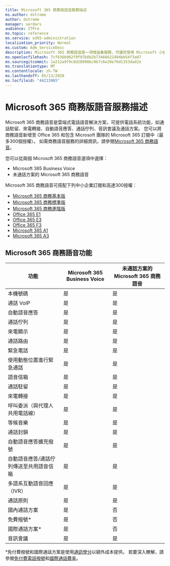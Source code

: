 ```yaml
---
title: Microsoft 365 商務版語音服務描述
ms.author: dstrome
author: dstrome
manager: serdars
audience: ITPro
ms.topic: reference
ms.service: o365-administration
localization_priority: Normal
ms.custom: Adm_ServiceDesc
description: Microsoft 365 商務語音是一項增益集服務，可讓您使用 Microsoft 小組進行電話通話。 這會結合電話系統、國內通話方案、SMS 和音訊會議。
ms.openlocfilehash: 7cf636b962f9f97b8b2b73466622494bb54f3a07
ms.sourcegitcommit: 1a212a9f9c8d28090bc0b7c6e20e76d1353dad2e
ms.translationtype: MT
ms.contentlocale: zh-TW
ms.lasthandoff: 05/13/2020
ms.locfileid: "44213965"
---
```

# <a name="microsoft-365-business-voice-service-description"></a>Microsoft 365 商務版語音服務描述

Microsoft 365 商務語音是雲端式電話語音解決方案，可提供電話系統功能，如通話駐留、來電轉接、自動語音應答、通話佇列、音訊會議及通話方案。 您可以將商務語音新增至 Office 365 和包含 Microsoft 團隊的 Microsoft 365 訂閱中（最多300個授權）。 如需商務語音服務的詳細資訊，請參閱[Microsoft 365 商務語音](https://docs.microsoft.com/MicrosoftTeams/business-voice/whats-business-voice)。

您可以從兩個 Microsoft 365 商務語音選項中選擇：

- Microsoft 365 Business Voice
- 未通話方案的 Microsoft 365 商務語音

Microsoft 365 商務語音可搭配下列中小企業訂閱和高達300授權：

- [Microsoft 365 商務基本版](office-365-platform-service-description/office-365-platform-service-description.md)
- [Microsoft 365 商務標準版](office-365-platform-service-description/office-365-platform-service-description.md)
- [Microsoft 365 商務進階版](microsoft-365-business-service-description.md)
- [Office 365 E1](https://www.microsoft.com/en-us/microsoft-365/business/office-365-enterprise-e1-business-software?activetab=pivot%3aoverviewtab)
- [Office 365 E3](https://www.microsoft.com/en-us/microsoft-365/business/office-365-enterprise-e3-business-software?activetab=pivot%3aoverviewtab)
- [Office 365 F3](https://www.microsoft.com/en-us/microsoft-365/business/office-365-f1?activetab=pivot%3aoverviewtab)
- [Microsoft 365 A1](https://www.microsoft.com/en-us/microsoft-365/academic/compare-office-365-education-plans?activetab=tab:primaryr1)
- [Microsoft 365 A3](https://www.microsoft.com/en-us/microsoft-365/academic/compare-office-365-education-plans?activetab=tab:primaryr1)

## <a name="microsoft-365-business-voice-features"></a>Microsoft 365 商務語音功能

| **功能**                                            | **Microsoft 365 Business Voice** | **未通話方案的 Microsoft 365 商務語音** |
|--------------------------------------------------------|----------------------------------|-------------------------------------------------------|
| 本機號碼                                          | 是                              | 是                                                   |
| 通話 VoIP                                           | 是                              | 是                                                   |
| 自動語音應答                                        | 是                              | 是                                                   |
| 通話佇列                                             | 是                              | 是                                                   |
| 來電顯示                                              | 是                              | 是                                                   |
| 通話路由                                           | 是                              | 是                                                   |
| 緊急電話                                      | 是                              | 是                                                   |
| 使用動態位置進行緊急通話                | 是                              | 是                                                   |
| 語音信箱                                             | 是                              | 是                                                   |
| 通話駐留                                              | 是                              | 是                                                   |
| 來電轉接                                        | 是                              | 是                                                   |
| 呼叫委派（與代理人共用電話線）   | 是                              | 是                                                   |
| 等候音樂                                          | 是                              | 是                                                   |
| 通話封鎖                                             | 是                              | 是                                                   |
| 自動語音應答擴充撥號                       | 是                              | 是                                                   |
| 自動語音應答/通話佇列傳送至共用語音信箱 | 是                              | 是                                                   |
| 多語系互動語音回應（IVR）          | 是                              | 是                                                   |
| 通話原則                                         | 是                              | 是                                                   |
| 國內通話方案                                  | 是                              | 否                                                    |
| 免費撥號\*                                    | 是                              | 否                                                    |
| 國際通話方案\*                           | 是                              | 否                                                    |
| 音訊會議                                     | 是                              | 是                                                   |
 
\*免付費撥號和國際通話方案是使用[通訊學分](https://docs.microsoft.com/microsoftteams/what-are-communications-credits)以額外成本提供。 若要深入瞭解，請參閱[免付費電話撥號](https://docs.microsoft.com/microsoftteams/toll-free-dialing-limitations-and-restrictions)和[國際通話費率](https://www.microsoft.com/microsoft-365/microsoft-teams/voice-calling?rtc=1#ow-download-rates)。
